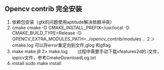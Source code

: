 ## Opencv contrib 完全安装
1. 依赖包安装（gtk的问题使用aptitude解决依赖冲突）
2. cmake 
cmake -D CMAKE_INSTALL_PREFIX=/usr/local -D CMAKE_BUILD_TYPE=Release -D OPENCV_EXTRA_MODULES_PATH=../opencv_contrib/modules ..  ２＞cmake.log
可以将error重定向到文件,glog 和gflag
3. make 
make  j8 2> make.log　　
过程中需要手动下载xfeatures2d的.i文件，ippicv文件，参考CmakeDownloadLog.txt 
4. install
sudo make install 
